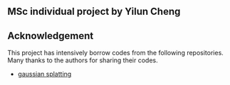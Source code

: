 ## MSc individual project by Yilun Cheng

## Acknowledgement
This project has intensively borrow codes from the following repositories. Many thanks to the authors for sharing their codes.
- [gaussian splatting](https://github.com/graphdeco-inria/gaussian-splatting)
